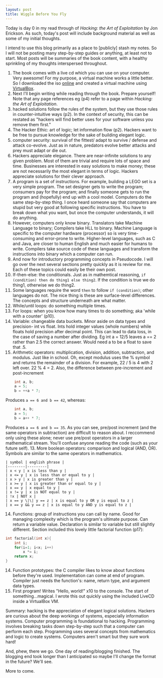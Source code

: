 ```yaml
---
layout: post
title: Wiggle Before You Fly
---
```


Today is day 0 in my read through of *Hacking: the Art of Exploitation* by Jon Erickson. As such, today's post will include background material as well as some of my initial thoughts.

I intend to use this blog primarily as a place to [publicly] stash my notes. So I will not be posting many step-by-step guides or anything, at least not to start. Most posts will be summaries of the book content, with a healthy sprinkling of my thoughts interspersed throughout.

1. The book comes with a live cd which you can use on your computer. Very awesome! For my purpose, a virtual machine works a little better. So I downloaded the iso [online](https://www.nostarch.com/hackingCD.htm) and created a virtual machine using [VirtualBox](https://www.virtualbox.org/wiki/VirtualBox).
2. Next I'll begin writing while reading through the book. Prepare yourself! Note that any page references eg (p4) refer to a page within *Hacking: the Art of Exploitation*. 
3. hacked solutions follow the rules of the system, but they use those rules in counter-intuitive ways (p2). In the context of security, this can be restated as "hackers will find better uses for your software unless you remove them first."
4. The Hacker Ethic: art of logic; let information flow (p2). Hackers want to be free to pursue knowledge for the sake of building elegant logic.
5. computer security: survival of the fittest/ adapt to survive / defense and attack co-evolve. Just as in nature, predators evolve better attacks and prey must adapt or die out.
6. Hackers appreciate elegance. There are near-infinite solutions to any given problem. Most of them are trivial and require lots of space and time. Businesses are interested in easy solutions to make money; these are not necessarily the most elegant in terms of logic. Hackers appreciate solutions for their clever approach.
7. A program is a set of instructions. For example, building a LEGO set is a very simple program. The set designer gets to write the program; consumers pay for the program; and finally someone gets to run the program and (hopefully) end up with a cool model. Computers do the same step-by-step thing. I once heard someone say that computers are stupid but very good at following specific instructions. You have to break down what you want, but once the computer understands, it will do anything.
8. However, computers only know binary. Translators take Machine Language to binary; Compilers take HLL to binary. Machine Language is specific to the computer hardware (processor) so is very time-consuming and error-prone to write. Higher-level languages, such as C and Java, are closer to human English and much easier for humans to write. Compilers take source code of these languages and transform the instructions into binary which a computer can run.
9. And now for introductory programming concepts in Pseudocode. I will go over the next several sections pretty quickly as it is review for me. Each of these topics could easily be their own post.
9. If-then-else: the conditionals. Just as in mathemtical reasoning, `if (condition) then do thing1 else thing2`. If the condition is true we do thing1, otherwise we do thing2.
10. Some languages require the word `then` to follow `if (condition)`; other languages do not. The nice thing is these are surface-level differences. The concepts and structure underneath are what matter.
10. While/until loops: do something multiple times. 
11. For loops: when you know how many times to do something; aka 'while with a counter' (p10).
12. Variable: changeable data buckets. Minor aside on data types and precision- int vs float. Ints hold integer values (whole numbers) while floats hold precision after decimal point. This can lead to data loss, in the case of saving a number after dividing. Eg int a = 12/5 leaves a == 2 rather than 2.5 the correct answer. Would need a to be a float to save that .5.
13. Arithmetic operators: multiplication, division, addition, subtraction, and modulus. Just like in school. Oh, except modulus uses the % symbol and returns the remainder of a division. For example, 22 / 5 is 4 with 2 left over. 22 % 4 = 2. Also, the difference between pre-increment and post-increment
```c
    int a, b;
    a = 5;
    b = ++a * 7;
```
Produces `a == 6 and b == 42`, whereas:
```c
    int a, b;
    a = 5;
    b = a++ * 7;
```
Produces `a == 6 and b == 35`. As you can see, pre/post increment (and the same operators in subtraction) are difficult to reason about. I reccommend only using these alone; never use pre/post operators in a larger mathematical stream. You'll confuse anyone reading the code (such as your future self).
13. More boolean operators: comparison and logical (AND, OR). Symbols are similar to the same operators in mathematics.

    | symbol | english phrase |
    |--------|---------|
    | x < y | x is less than y |
    | x <= y | x is less than or equal to y |
    | x > y | x is greater than y |
    | x >= y | x is greater than or equal to y |
    | x == y | x equal to y |
    | x != y | x is NOT equal to y |
    | !x | NOT x |
    | x == y \|\| y == z | x is equal to y OR y is equal to z |
    | x == y && y == z | x is equal to y AND y is equal to z |
14. Functions: group of instructions you can call by name. Good for managing complexity which is the program's ultimate purpose. Can return a variable value. Declaration is similar to variable but still slightly different. Section included this lovely little factorial function (p17):
```c
int factorial(int x){
    int i;
    for(i=1; i<x; i++)
        x *= i;
    return x;
}
```
14. Function prototypes: the C compiler likes to know about functions before they're used. Implementation can come at end of program. Compiler just needs the function's: name, return type, and argument data types. 
15. First program! Writes "Hello, world!" x10 to the console. The start of something...magical. I wrote this out quickly using the included LiveCD inside a VirtualBox VM. 

Summary: hacking is the appreciation of elegant logical solutions. Hackers are curious about the deep workings of systems, especially information systems. Computer programming is foundational to hacking. Programming involves breaking tasks down step-by-step such that a computer can perform each step. Programming uses several concepts from mathematics and logic to create systems. Computers aren't smart but they sure work hard!

And, phew, there we go. One day of reading/blogging finished. The blogging end took longer than I anticipated so maybe I'll change the format in the future? We'll see. 

More to come.

